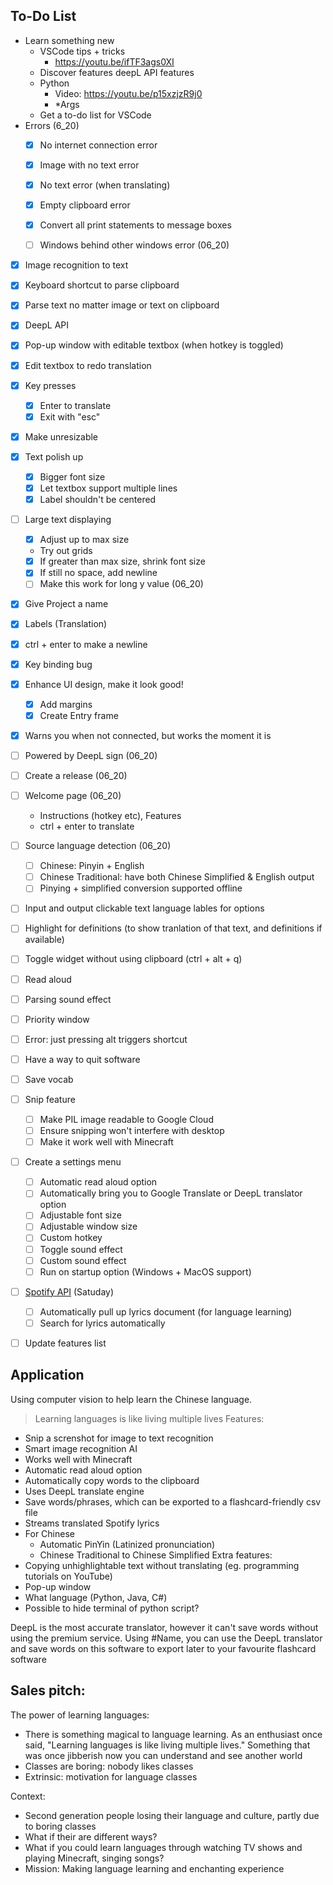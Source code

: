## To-Do List
- Learn something new
    - VSCode tips + tricks
        - https://youtu.be/ifTF3ags0XI
    - Discover features deepL API features
    - Python
        - Video: https://youtu.be/p15xzjzR9j0
        - *Args
    - Get a to-do list for VSCode
- Errors (6_20)
    - [x] No internet connection error
    - [x] Image with no text error
    - [x] No text error (when translating)
    - [x] Empty clipboard error
    - [x] Convert all print statements to message boxes
    - [ ] Windows behind other windows error (06_20)


- [x] Image recognition to text
- [x] Keyboard shortcut to parse clipboard
- [x] Parse text no matter image or text on clipboard
- [x] DeepL API
- [x] Pop-up window with editable textbox (when hotkey is toggled)
- [x] Edit textbox to redo translation
- [x] Key presses
    - [x] Enter to translate
    - [x] Exit with "esc"
- [x] Make unresizable
- [x] Text polish up
    - [x] Bigger font size
    - [x] Let textbox support multiple lines
    - [x] Label shouldn't be centered
- [ ] Large text displaying
    - [x] Adjust up to max size
    - Try out grids
    - [x] If greater than max size, shrink font size
    - [x] If still no space, add newline
    - [ ] Make this work for long y value (06_20)
- [x] Give Project a name
- [x] Labels (Translation)
- [x] ctrl + enter to make a newline
- [x] Key binding bug
- [x] Enhance UI design, make it look good!
    - [x] Add margins
    - [x] Create Entry frame
- [x] Warns you when not connected, but works the moment it is
- [ ] Powered by DeepL sign (06_20)
- [ ] Create a release (06_20)

- [ ] Welcome page (06_20)
    - Instructions (hotkey etc), Features
    - ctrl + enter to translate
- [ ] Source language detection (06_20)
    - [ ] Chinese: Pinyin + English
    - [ ] Chinese Traditional: have both Chinese Simplified & English output
    - [ ] Pinying + simplified conversion supported offline
- [ ] Input and output clickable text language lables for options
- [ ] Highlight for definitions (to show tranlation of that text, and definitions if available)
- [ ] Toggle widget without using clipboard (ctrl + alt + q)
- [ ] Read aloud
- [ ] Parsing sound effect
- [ ] Priority window
- [ ] Error: just pressing alt triggers shortcut
- [ ] Have a way to quit software

- [ ] Save vocab
- [ ] Snip feature
    - [ ] Make PIL image readable to Google Cloud
    - [ ] Ensure snipping won't interfere with desktop
    - [ ] Make it work well with Minecraft
- [ ] Create a settings menu
    - [ ] Automatic read aloud option
    - [ ] Automatically bring you to Google Translate or DeepL translator option
    - [ ] Adjustable font size
    - [ ] Adjustable window size
    - [ ] Custom hotkey
    - [ ] Toggle sound effect
    - [ ] Custom sound effect
    - [ ] Run on startup option (Windows + MacOS support)

- [ ] [Spotify API](https://youtu.be/c5sWvP9h3s8) (Satuday)
    - [ ] Automatically pull up lyrics document (for language learning)
    - [ ] Search for lyrics automatically
- [ ] Update features list


## Application
Using computer vision to help learn the Chinese language.
> Learning languages is like living multiple lives
Features:
- Snip a screnshot for image to text recognition
- Smart image recognition AI
- Works well with Minecraft
- Automatic read aloud option
- Automatically copy words to the clipboard
- Uses DeepL translate engine
- Save words/phrases, which can be exported to a flashcard-friendly csv file
- Streams translated Spotify lyrics
- For Chinese
    - Automatic PinYin (Latinized pronunciation)
    - Chinese Traditional to Chinese Simplified
Extra features:
- Copying unhighlightable text without translating (eg. programming tutorials on YouTube)
- Pop-up window
- What language (Python, Java, C#)
- Possible to hide terminal of python script?

DeepL is the most accurate translator, however it can't save words without using the premium service. Using #Name, you can use the DeepL translator and save words on this software to export later to your favourite flashcard software


## Sales pitch:
The power of learning languages:
- There is something magical to language learning. As an enthusiast once said, "Learning languages is like living multiple lives." Something that was once jibberish now you
can understand and see another world
- Classes are boring: nobody likes classes
- Extrinsic: motivation for language classes

Context:
- Second generation people losing their language and culture, partly due to boring classes
- What if their are different ways?
- What if you could learn languages through watching TV shows and playing Minecraft, singing songs?
- Mission: Making language learning and enchanting experience
